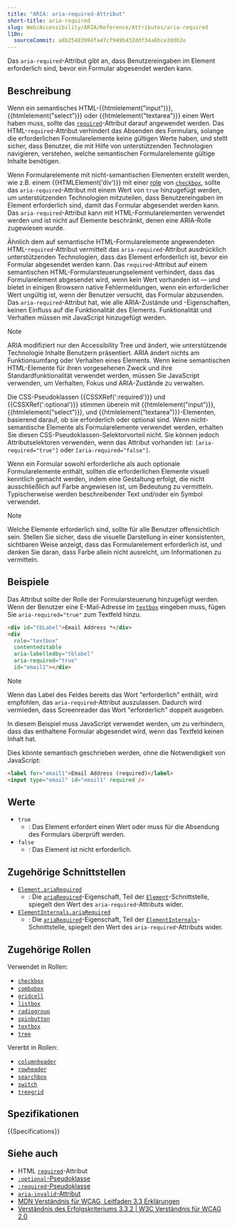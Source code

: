 ```yaml
---
title: "ARIA: aria-required-Attribut"
short-title: aria-required
slug: Web/Accessibility/ARIA/Reference/Attributes/aria-required
l10n:
  sourceCommit: a8b25483994fa47cf949b432ddf34a6bce2ddb2e
---
```


Das `aria-required`-Attribut gibt an, dass Benutzereingaben im Element erforderlich sind, bevor ein Formular abgesendet werden kann.

## Beschreibung

Wenn ein semantisches HTML-{{htmlelement("input")}}, {{htmlelement("select")}} oder {{htmlelement("textarea")}} einen Wert haben muss, sollte das [`required`](/de/docs/Web/HTML/Reference/Elements/input#required)-Attribut darauf angewendet werden. Das HTML-`required`-Attribut verhindert das Absenden des Formulars, solange die erforderlichen Formularelemente keine gültigen Werte haben, und stellt sicher, dass Benutzer, die mit Hilfe von unterstützenden Technologien navigieren, verstehen, welche semantischen Formularelemente gültige Inhalte benötigen.

Wenn Formularelemente mit nicht-semantischen Elementen erstellt werden, wie z.B. einem {{HTMLElement('div')}} mit einer [role](/de/docs/Web/Accessibility/ARIA/Reference/Roles) von [`checkbox`](/de/docs/Web/Accessibility/ARIA/Reference/Roles/checkbox_role), sollte das `aria-required`-Attribut mit einem Wert von `true` hinzugefügt werden, um unterstützenden Technologien mitzuteilen, dass Benutzereingaben im Element erforderlich sind, damit das Formular abgesendet werden kann. Das `aria-required`-Attribut kann mit HTML-Formularelementen verwendet werden und ist nicht auf Elemente beschränkt, denen eine ARIA-Rolle zugewiesen wurde.

Ähnlich dem auf semantische HTML-Formularelemente angewendeten HTML-`required`-Attribut vermittelt das `aria-required`-Attribut ausdrücklich unterstützenden Technologien, dass das Element erforderlich ist, bevor ein Formular abgesendet werden kann. Das `required`-Attribut auf einem semantischen HTML-Formularsteuerungselement verhindert, dass das Formularelement abgesendet wird, wenn kein Wert vorhanden ist — und bietet in einigen Browsern native Fehlermeldungen, wenn ein erforderlicher Wert ungültig ist, wenn der Benutzer versucht, das Formular abzusenden. Das `aria-required`-Attribut hat, wie alle ARIA-Zustände und -Eigenschaften, keinen Einfluss auf die Funktionalität des Elements. Funktionalität und Verhalten müssen mit JavaScript hinzugefügt werden.

> [!NOTE]
> ARIA modifiziert nur den Accessibility Tree und ändert, wie unterstützende Technologie Inhalte Benutzern präsentiert. ARIA ändert nichts am Funktionsumfang oder Verhalten eines Elements. Wenn keine semantischen HTML-Elemente für ihren vorgesehenen Zweck und ihre Standardfunktionalität verwendet werden, müssen Sie JavaScript verwenden, um Verhalten, Fokus und ARIA-Zustände zu verwalten.

Die CSS-Pseudoklassen {{CSSXRef(':required')}} und {{CSSXRef(':optional')}} stimmen überein mit {{htmlelement("input")}}, {{htmlelement("select")}}, und {{htmlelement("textarea")}}-Elementen, basierend darauf, ob sie erforderlich oder optional sind. Wenn nicht-semantische Elemente als Formularelemente verwendet werden, erhalten Sie diesen CSS-Pseudoklassen-Selektorvorteil nicht. Sie können jedoch Attributselektoren verwenden, wenn das Attribut vorhanden ist: `[aria-required="true"]` oder `[aria-required="false"]`.

Wenn ein Formular sowohl erforderliche als auch optionale Formularelemente enthält, sollten die erforderlichen Elemente visuell kenntlich gemacht werden, indem eine Gestaltung erfolgt, die nicht ausschließlich auf Farbe angewiesen ist, um Bedeutung zu vermitteln. Typischerweise werden beschreibender Text und/oder ein Symbol verwendet.

> [!NOTE]
> Welche Elemente erforderlich sind, sollte für alle Benutzer offensichtlich sein. Stellen Sie sicher, dass die visuelle Darstellung in einer konsistenten, sichtbaren Weise anzeigt, dass das Formularelement erforderlich ist, und denken Sie daran, dass Farbe allein nicht ausreicht, um Informationen zu vermitteln.

## Beispiele

Das Attribut sollte der Rolle der Formularsteuerung hinzugefügt werden. Wenn der Benutzer eine E-Mail-Adresse im [`textbox`](/de/docs/Web/Accessibility/ARIA/Reference/Roles/textbox_role) eingeben muss, fügen Sie `aria-required="true"` zum Textfeld hinzu.

```html
<div id="tbLabel">Email Address *</div>
<div
  role="textbox"
  contenteditable
  aria-labelledby="tblabel"
  aria-required="true"
  id="email1"></div>
```

> [!NOTE]
> Wenn das Label des Feldes bereits das Wort "erforderlich" enthält, wird empfohlen, das `aria-required`-Attribut auszulassen. Dadurch wird vermieden, dass Screenreader das Wort "erforderlich" doppelt ausgeben.

In diesem Beispiel muss JavaScript verwendet werden, um zu verhindern, dass das enthaltene Formular abgesendet wird, wenn das Textfeld keinen Inhalt hat.

Dies könnte semantisch geschrieben werden, ohne die Notwendigkeit von JavaScript:

```html
<label for="email1">Email Address (required)</label>
<input type="email" id="email1" required />
```

## Werte

- `true`
  - : Das Element erfordert einen Wert oder muss für die Absendung des Formulars überprüft werden.
- `false`
  - : Das Element ist nicht erforderlich.

## Zugehörige Schnittstellen

- [`Element.ariaRequired`](/de/docs/Web/API/Element/ariaRequired)
  - : Die [`ariaRequired`](/de/docs/Web/API/Element/ariaRequired)-Eigenschaft, Teil der [`Element`](/de/docs/Web/API/Element)-Schnittstelle, spiegelt den Wert des `aria-required`-Attributs wider.
- [`ElementInternals.ariaRequired`](/de/docs/Web/API/ElementInternals/ariaRequired)
  - : Die [`ariaRequired`](/de/docs/Web/API/ElementInternals/ariaRequired)-Eigenschaft, Teil der [`ElementInternals`](/de/docs/Web/API/ElementInternals)-Schnittstelle, spiegelt den Wert des `aria-required`-Attributs wider.

## Zugehörige Rollen

Verwendet in Rollen:

- [`checkbox`](/de/docs/Web/Accessibility/ARIA/Reference/Roles/checkbox_role)
- [`combobox`](/de/docs/Web/Accessibility/ARIA/Reference/Roles/combobox_role)
- [`gridcell`](/de/docs/Web/Accessibility/ARIA/Reference/Roles/gridcell_role)
- [`listbox`](/de/docs/Web/Accessibility/ARIA/Reference/Roles/listbox_role)
- [`radiogroup`](/de/docs/Web/Accessibility/ARIA/Reference/Roles/radiogroup_role)
- [`spinbutton`](/de/docs/Web/Accessibility/ARIA/Reference/Roles/spinbutton_role)
- [`textbox`](/de/docs/Web/Accessibility/ARIA/Reference/Roles/textbox_role)
- [`tree`](/de/docs/Web/Accessibility/ARIA/Reference/Roles/tree_role)

Vererbt in Rollen:

- [`columnheader`](/de/docs/Web/Accessibility/ARIA/Reference/Roles/columnheader_role)
- [`rowheader`](/de/docs/Web/Accessibility/ARIA/Reference/Roles/rowheader_role)
- [`searchbox`](/de/docs/Web/Accessibility/ARIA/Reference/Roles/searchbox_role)
- [`switch`](/de/docs/Web/Accessibility/ARIA/Reference/Roles/switch_role)
- [`treegrid`](/de/docs/Web/Accessibility/ARIA/Reference/Roles/treegrid_role)

## Spezifikationen

{{Specifications}}

## Siehe auch

- HTML [`required`](/de/docs/Web/HTML/Reference/Elements/input#required)-Attribut
- [`:optional`-Pseudoklasse](/de/docs/Web/CSS/:optional)
- [`:required`-Pseudoklasse](/de/docs/Web/CSS/:required)
- [`aria-invalid`-Attribut](/de/docs/Web/Accessibility/ARIA/Reference/Attributes/aria-invalid)
- [MDN Verständnis für WCAG, Leitfaden 3.3 Erklärungen](/de/docs/Web/Accessibility/Guides/Understanding_WCAG/Understandable#guideline_3.3_%e2%80%94_input_assistance_help_users_avoid_and_correct_mistakes)
- [Verständnis des Erfolgskriteriums 3.3.2 | W3C Verständnis für WCAG 2.0](https://www.w3.org/TR/UNDERSTANDING-WCAG20/minimize-error-cues.html)
